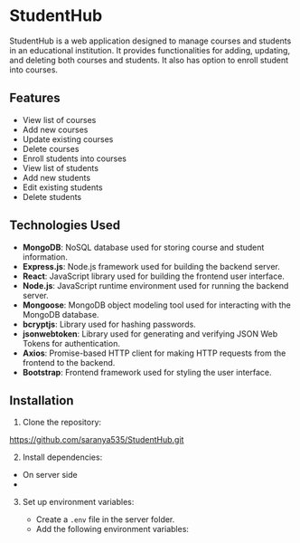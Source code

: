 # StudentHub

StudentHub is a web application designed to manage courses and students in an educational institution. It provides functionalities for adding, updating, and deleting both courses and students. It also has option to enroll student into courses.

## Features

- View list of courses
- Add new courses
- Update existing courses
- Delete courses
- Enroll students into courses
- View list of students
- Add new students
- Edit existing students
- Delete students

## Technologies Used

- **MongoDB**: NoSQL database used for storing course and student information.
- **Express.js**: Node.js framework used for building the backend server.
- **React**: JavaScript library used for building the frontend user interface.
- **Node.js**: JavaScript runtime environment used for running the backend server.
- **Mongoose**: MongoDB object modeling tool used for interacting with the MongoDB database.
- **bcryptjs**: Library used for hashing passwords.
- **jsonwebtoken**: Library used for generating and verifying JSON Web Tokens for authentication.
- **Axios**: Promise-based HTTP client for making HTTP requests from the frontend to the backend.
- **Bootstrap**: Frontend framework used for styling the user interface.

## Installation

1. Clone the repository:

https://github.com/saranya535/StudentHub.git


2. Install dependencies:
   
- On server side
- 


3. Set up environment variables:

   - Create a `.env` file in the server folder.
   - Add the following environment variables:


